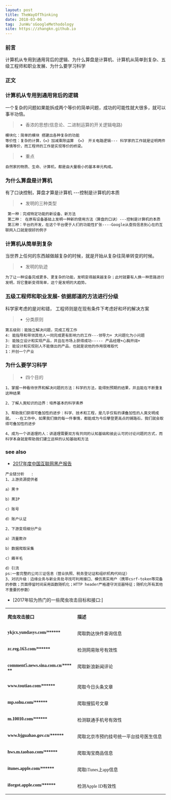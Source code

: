```yaml
---
layout: post
title: TheWayOfThinking
date: 2018-03-06
tag:  JunWu'sGoogleMethodology
site: https://zhangkn.github.io
---
```




### 前言

计算机从专用到通用背后的逻辑、为什么算盘是计算机、计算机从简单到复杂、五级工程师和职业发展、为什么要学习科学


### 正文


###  计算机从专用到通用背后的逻辑

一个复杂的问题如果能拆成两个等价的简单问题，成功的可能性就大很多，就可以事半功倍。

>* 香浓的思想(信息论、二进制运算的开关逻辑电路)
```
模块化：简单的模块 搭建出各种复杂的功能
等价性：复杂的计算，《=》加减乘除运算 《=》 开关电路逻辑--- 科学家的工作就是证明两件事情等价，而工程师的工作是实现等价的桥梁。
```
>* 重点
```
自然家的物质、生命、计算机，都是由大量极小的基本单元构成。
```


### 为什么算盘是计算机

有了口诀控制，算盘才算是计算机 ---控制是计算机的本质


>* 发明的三种类型
```
 第一种：完成特定功能的新设备、新方法
 第二种： 在原有设备基础上发明一种新的使用方法（算盘的口诀）---控制是计算机的本质
 第三种：平台的开发，在这个平台便于人们的功能性扩张----Google从查找信息到心在的互联网入口就是很好的例子
```



### 计算机从简单到复杂

当世界上任何的东西越做越复杂的时候，就是开始从复杂往简单转变的时候。

>* 发明的轨迹
```
为了让一种设备完成更多、更复杂的功能，发明变得越来越复杂；此时就要有人换一种思路进行发明，将它重新变得简单，这个是发明的大趋势。
```

### 五级工程师和职业发展- 依据郎道的方法进行分级

科学家考虑的是对和错， 工程师则是在现有条件下考虑好和坏的解决方案

>* 分类原则
```
第五级别：能独立解决问题，完成工程工作
4: 能指导和带领其他人一同完成更有影响力的工作---领导力+ 大问题化为小问题
3: 能独立设计和实现产品，并且在市场上获得成功----- 产品经理+心胸开阔+
2: 能设计和实现别人不能做出的产品，也就是说他的作用很难取代
1：开创一个产业
```

### 为什么要学习科学

>* 四个目的

```
1、掌握一种看待世界和解决问题的方法：科学的方法，能得到预期的结果，并且能在不断重复这种结果

2、了解人类知识的边界：培养基本的科学素养

3、帮助我们获得可叠加性的进步：科学、技术和工程，是几乎仅有的课叠加性的人类文明成就。 --在工作中，如果我们做的每一件事情，都能成为今后攀登更高点的铺路石，我们就会取得可叠加性的进步

4、成为一个讲道理的人：讲道理需要双方有共同的认知基础和彼此认可的讨论问题的方式，而科学本身就是帮助我们建立这样的认知基础和方法

```


### see also

- [2017年度中国互联网黑产报告](https://mp.weixin.qq.com/s/koTpjYRyHqjdcGTHo5Msyw)

```
产业链分析   :
1、上游资源提供者    

a）黑卡    

b）黑IP    

c）账号    

d）账户认证    

2、下游变现细分产业    

a）流量欺诈    

b）数据爬取采集 

c）薅羊毛    

d）引流   
ps:一套完整的公司三证信息（营业执照、税务登记证和组织机构代码证）
3、对抗升级：边缘业务与新业务处寻找可利用接口、模仿真实用户（携带csrf-token等完备的参数；页面停留时间采用函数随机化；HTTP header严格遵守浏览器特征；随机化所有其他不重要的参数）
```
- [2017年较为热门的一些爬虫攻击目标和接口:]
<table width="668"><tbody style="max-width: 100%;box-sizing: border-box !important;word-wrap: break-word !important;"><tr class="" style="max-width: 100%;height: 19px;box-sizing: border-box !important;word-wrap: break-word !important;"><td width="238" valign="top" style="padding: 0px 7px;word-break: break-all;border-bottom-width: 2px;border-color: rgb(153, 153, 153) rgb(153, 153, 153) rgb(102, 102, 102);max-width: 100%;word-wrap: break-word !important;box-sizing: border-box !important;"><p style="max-width: 100%;min-height: 1em;box-sizing: border-box !important;word-wrap: break-word !important;"><span style="max-width: 100%;font-family: 微软雅黑;box-sizing: border-box !important;word-wrap: break-word !important;"><strong style="max-width: 100%;box-sizing: border-box !important;word-wrap: break-word !important;"><span style="max-width: 100%;font-size: 14px;box-sizing: border-box !important;word-wrap: break-word !important;">爬虫攻击接口</span></strong></span></p></td><td width="310" valign="top" style="padding: 0px 7px;word-break: break-all;border-bottom-width: 2px;border-left-style: none;border-top-color: rgb(153, 153, 153);border-right-color: rgb(153, 153, 153);border-bottom-color: rgb(102, 102, 102);max-width: 100%;word-wrap: break-word !important;box-sizing: border-box !important;"><p style="max-width: 100%;min-height: 1em;box-sizing: border-box !important;word-wrap: break-word !important;"><span style="max-width: 100%;font-family: 微软雅黑;box-sizing: border-box !important;word-wrap: break-word !important;"><strong style="max-width: 100%;box-sizing: border-box !important;word-wrap: break-word !important;"><span style="max-width: 100%;font-size: 14px;box-sizing: border-box !important;word-wrap: break-word !important;">描述</span></strong></span></p></td></tr><tr style="max-width: 100%;height: 19px;box-sizing: border-box !important;word-wrap: break-word !important;"><td width="238" valign="top" style="padding: 0px 7px;word-break: break-all;border-color: rgb(153, 153, 153);max-width: 100%;word-wrap: break-word !important;box-sizing: border-box !important;"><p style="max-width: 100%;min-height: 1em;box-sizing: border-box !important;word-wrap: break-word !important;"><span style="max-width: 100%;font-family: 微软雅黑;box-sizing: border-box !important;word-wrap: break-word !important;"><strong style="max-width: 100%;box-sizing: border-box !important;word-wrap: break-word !important;"><span style="max-width: 100%;font-size: 14px;box-sizing: border-box !important;word-wrap: break-word !important;">ykjcx.yundasys.com/******</span></strong></span></p></td><td width="310" valign="top" style="padding: 0px 7px;word-break: break-all;border-left-style: none;border-top-color: rgb(153, 153, 153);border-right-color: rgb(153, 153, 153);border-bottom-color: rgb(153, 153, 153);max-width: 100%;word-wrap: break-word !important;box-sizing: border-box !important;"><p style="max-width: 100%;min-height: 1em;box-sizing: border-box !important;word-wrap: break-word !important;"><span style="max-width: 100%;font-size: 14px;font-family: 微软雅黑;box-sizing: border-box !important;word-wrap: break-word !important;">爬取韵达快件查询信息</span></p></td></tr><tr style="max-width: 100%;height: 19px;box-sizing: border-box !important;word-wrap: break-word !important;"><td width="238" valign="top" style="padding: 0px 7px;word-break: break-all;border-top-style: none;border-right-color: rgb(153, 153, 153);border-bottom-color: rgb(153, 153, 153);border-left-color: rgb(153, 153, 153);max-width: 100%;word-wrap: break-word !important;box-sizing: border-box !important;"><p style="max-width: 100%;min-height: 1em;box-sizing: border-box !important;word-wrap: break-word !important;"><span style="max-width: 100%;font-family: 微软雅黑;box-sizing: border-box !important;word-wrap: break-word !important;"><strong style="max-width: 100%;box-sizing: border-box !important;word-wrap: break-word !important;"><span style="max-width: 100%;font-size: 14px;box-sizing: border-box !important;word-wrap: break-word !important;">zc.reg.163.com/******</span></strong></span></p></td><td width="310" valign="top" style="padding: 0px 7px;word-break: break-all;border-top-style: none;border-left-style: none;border-right-color: rgb(153, 153, 153);border-bottom-color: rgb(153, 153, 153);max-width: 100%;word-wrap: break-word !important;box-sizing: border-box !important;"><p style="max-width: 100%;min-height: 1em;box-sizing: border-box !important;word-wrap: break-word !important;"><span style="max-width: 100%;font-size: 14px;font-family: 微软雅黑;box-sizing: border-box !important;word-wrap: break-word !important;">检测网易账号有效性</span></p></td></tr><tr style="max-width: 100%;height: 19px;box-sizing: border-box !important;word-wrap: break-word !important;"><td width="238" valign="top" style="padding: 0px 7px;word-break: break-all;border-top-style: none;border-right-color: rgb(153, 153, 153);border-bottom-color: rgb(153, 153, 153);border-left-color: rgb(153, 153, 153);max-width: 100%;word-wrap: break-word !important;box-sizing: border-box !important;"><p style="max-width: 100%;min-height: 1em;box-sizing: border-box !important;word-wrap: break-word !important;"><span style="max-width: 100%;font-family: 微软雅黑;box-sizing: border-box !important;word-wrap: break-word !important;"><strong style="max-width: 100%;box-sizing: border-box !important;word-wrap: break-word !important;"><span style="max-width: 100%;font-size: 14px;box-sizing: border-box !important;word-wrap: break-word !important;">comment5.news.sina.com.cn/******</span></strong></span></p></td><td width="310" valign="top" style="padding: 0px 7px;word-break: break-all;border-top-style: none;border-left-style: none;border-right-color: rgb(153, 153, 153);border-bottom-color: rgb(153, 153, 153);max-width: 100%;word-wrap: break-word !important;box-sizing: border-box !important;"><p style="max-width: 100%;min-height: 1em;box-sizing: border-box !important;word-wrap: break-word !important;"><span style="max-width: 100%;font-size: 14px;font-family: 微软雅黑;box-sizing: border-box !important;word-wrap: break-word !important;">爬取新浪新闻评论</span></p></td></tr><tr style="max-width: 100%;height: 19px;box-sizing: border-box !important;word-wrap: break-word !important;"><td width="238" valign="top" style="padding: 0px 7px;word-break: break-all;border-top-style: none;border-right-color: rgb(153, 153, 153);border-bottom-color: rgb(153, 153, 153);border-left-color: rgb(153, 153, 153);max-width: 100%;word-wrap: break-word !important;box-sizing: border-box !important;"><p style="max-width: 100%;min-height: 1em;box-sizing: border-box !important;word-wrap: break-word !important;"><span style="max-width: 100%;font-family: 微软雅黑;box-sizing: border-box !important;word-wrap: break-word !important;"><strong style="max-width: 100%;box-sizing: border-box !important;word-wrap: break-word !important;"><span style="max-width: 100%;font-size: 14px;box-sizing: border-box !important;word-wrap: break-word !important;">www.toutiao.com/******</span></strong></span></p></td><td width="310" valign="top" style="padding: 0px 7px;word-break: break-all;border-top-style: none;border-left-style: none;border-right-color: rgb(153, 153, 153);border-bottom-color: rgb(153, 153, 153);max-width: 100%;word-wrap: break-word !important;box-sizing: border-box !important;"><p style="max-width: 100%;min-height: 1em;box-sizing: border-box !important;word-wrap: break-word !important;"><span style="max-width: 100%;font-size: 14px;font-family: 微软雅黑;box-sizing: border-box !important;word-wrap: break-word !important;">爬取今日头条文章</span></p></td></tr><tr style="max-width: 100%;height: 19px;box-sizing: border-box !important;word-wrap: break-word !important;"><td width="238" valign="top" style="padding: 0px 7px;word-break: break-all;border-top-style: none;border-right-color: rgb(153, 153, 153);border-bottom-color: rgb(153, 153, 153);border-left-color: rgb(153, 153, 153);max-width: 100%;word-wrap: break-word !important;box-sizing: border-box !important;"><p style="max-width: 100%;min-height: 1em;box-sizing: border-box !important;word-wrap: break-word !important;"><span style="max-width: 100%;font-family: 微软雅黑;box-sizing: border-box !important;word-wrap: break-word !important;"><strong style="max-width: 100%;box-sizing: border-box !important;word-wrap: break-word !important;"><span style="max-width: 100%;font-size: 14px;box-sizing: border-box !important;word-wrap: break-word !important;">mp.sohu.com/******</span></strong></span></p></td><td width="310" valign="top" style="padding: 0px 7px;word-break: break-all;border-top-style: none;border-left-style: none;border-right-color: rgb(153, 153, 153);border-bottom-color: rgb(153, 153, 153);max-width: 100%;word-wrap: break-word !important;box-sizing: border-box !important;"><p style="max-width: 100%;min-height: 1em;box-sizing: border-box !important;word-wrap: break-word !important;"><span style="max-width: 100%;font-size: 14px;font-family: 微软雅黑;box-sizing: border-box !important;word-wrap: break-word !important;">爬取搜狐号文章</span></p></td></tr><tr style="max-width: 100%;height: 19px;box-sizing: border-box !important;word-wrap: break-word !important;"><td width="238" valign="top" style="padding: 0px 7px;word-break: break-all;border-top-style: none;border-right-color: rgb(153, 153, 153);border-bottom-color: rgb(153, 153, 153);border-left-color: rgb(153, 153, 153);max-width: 100%;word-wrap: break-word !important;box-sizing: border-box !important;"><p style="max-width: 100%;min-height: 1em;box-sizing: border-box !important;word-wrap: break-word !important;"><span style="max-width: 100%;font-family: 微软雅黑;box-sizing: border-box !important;word-wrap: break-word !important;"><strong style="max-width: 100%;box-sizing: border-box !important;word-wrap: break-word !important;"><span style="max-width: 100%;font-size: 14px;box-sizing: border-box !important;word-wrap: break-word !important;">m.10010.com/******</span></strong></span></p></td><td width="310" valign="top" style="padding: 0px 7px;word-break: break-all;border-top-style: none;border-left-style: none;border-right-color: rgb(153, 153, 153);border-bottom-color: rgb(153, 153, 153);max-width: 100%;word-wrap: break-word !important;box-sizing: border-box !important;"><p style="max-width: 100%;min-height: 1em;box-sizing: border-box !important;word-wrap: break-word !important;"><span style="max-width: 100%;font-size: 14px;font-family: 微软雅黑;box-sizing: border-box !important;word-wrap: break-word !important;">检测联通手机号有效性</span></p></td></tr><tr style="max-width: 100%;height: 19px;box-sizing: border-box !important;word-wrap: break-word !important;"><td width="238" valign="top" style="padding: 0px 7px;word-break: break-all;border-top-style: none;border-right-color: rgb(153, 153, 153);border-bottom-color: rgb(153, 153, 153);border-left-color: rgb(153, 153, 153);max-width: 100%;word-wrap: break-word !important;box-sizing: border-box !important;"><p style="max-width: 100%;min-height: 1em;box-sizing: border-box !important;word-wrap: break-word !important;"><span style="max-width: 100%;font-family: 微软雅黑;box-sizing: border-box !important;word-wrap: break-word !important;"><strong style="max-width: 100%;box-sizing: border-box !important;word-wrap: break-word !important;"><span style="max-width: 100%;font-size: 14px;box-sizing: border-box !important;word-wrap: break-word !important;">www.bjguahao.gov.cn/******</span></strong></span></p></td><td width="310" valign="top" style="padding: 0px 7px;word-break: break-all;border-top-style: none;border-left-style: none;border-right-color: rgb(153, 153, 153);border-bottom-color: rgb(153, 153, 153);max-width: 100%;word-wrap: break-word !important;box-sizing: border-box !important;"><p style="max-width: 100%;min-height: 1em;box-sizing: border-box !important;word-wrap: break-word !important;"><span style="max-width: 100%;font-size: 14px;font-family: 微软雅黑;box-sizing: border-box !important;word-wrap: break-word !important;">爬取北京市预约挂号统一平台挂号医生信息</span></p></td></tr><tr style="max-width: 100%;height: 19px;box-sizing: border-box !important;word-wrap: break-word !important;"><td width="238" valign="top" style="padding: 0px 7px;word-break: break-all;border-top-style: none;border-right-color: rgb(153, 153, 153);border-bottom-color: rgb(153, 153, 153);border-left-color: rgb(153, 153, 153);max-width: 100%;word-wrap: break-word !important;box-sizing: border-box !important;"><p style="max-width: 100%;min-height: 1em;box-sizing: border-box !important;word-wrap: break-word !important;"><span style="max-width: 100%;font-family: 微软雅黑;box-sizing: border-box !important;word-wrap: break-word !important;"><strong style="max-width: 100%;box-sizing: border-box !important;word-wrap: break-word !important;"><span style="max-width: 100%;font-size: 14px;box-sizing: border-box !important;word-wrap: break-word !important;">hws.m.taobao.com/******</span></strong></span></p></td><td width="310" valign="top" style="padding: 0px 7px;word-break: break-all;border-top-style: none;border-left-style: none;border-right-color: rgb(153, 153, 153);border-bottom-color: rgb(153, 153, 153);max-width: 100%;word-wrap: break-word !important;box-sizing: border-box !important;"><p style="max-width: 100%;min-height: 1em;box-sizing: border-box !important;word-wrap: break-word !important;"><span style="max-width: 100%;font-size: 14px;font-family: 微软雅黑;box-sizing: border-box !important;word-wrap: break-word !important;">爬取淘宝商品信息</span></p></td></tr><tr style="max-width: 100%;height: 19px;box-sizing: border-box !important;word-wrap: break-word !important;"><td width="238" valign="top" style="padding: 0px 7px;word-break: break-all;border-top-style: none;border-right-color: rgb(153, 153, 153);border-bottom-color: rgb(153, 153, 153);border-left-color: rgb(153, 153, 153);max-width: 100%;word-wrap: break-word !important;box-sizing: border-box !important;"><p style="max-width: 100%;min-height: 1em;box-sizing: border-box !important;word-wrap: break-word !important;"><span style="max-width: 100%;font-family: 微软雅黑;box-sizing: border-box !important;word-wrap: break-word !important;"><strong style="max-width: 100%;box-sizing: border-box !important;word-wrap: break-word !important;"><span style="max-width: 100%;font-size: 14px;box-sizing: border-box !important;word-wrap: break-word !important;">itunes.apple.com/******</span></strong></span></p></td><td width="310" valign="top" style="padding: 0px 7px;word-break: break-all;border-top-style: none;border-left-style: none;border-right-color: rgb(153, 153, 153);border-bottom-color: rgb(153, 153, 153);max-width: 100%;word-wrap: break-word !important;box-sizing: border-box !important;"><p style="max-width: 100%;min-height: 1em;box-sizing: border-box !important;word-wrap: break-word !important;"><span style="max-width: 100%;font-size: 14px;font-family: 微软雅黑;box-sizing: border-box !important;word-wrap: break-word !important;">爬取iTunes上app信息</span></p></td></tr><tr style="max-width: 100%;height: 19px;box-sizing: border-box !important;word-wrap: break-word !important;"><td width="238" valign="top" style="padding: 0px 7px;word-break: break-all;border-top-style: none;border-right-color: rgb(153, 153, 153);border-bottom-color: rgb(153, 153, 153);border-left-color: rgb(153, 153, 153);max-width: 100%;word-wrap: break-word !important;box-sizing: border-box !important;"><p style="max-width: 100%;min-height: 1em;box-sizing: border-box !important;word-wrap: break-word !important;"><span style="max-width: 100%;font-family: 微软雅黑;box-sizing: border-box !important;word-wrap: break-word !important;"><strong style="max-width: 100%;box-sizing: border-box !important;word-wrap: break-word !important;"><span style="max-width: 100%;font-size: 14px;box-sizing: border-box !important;word-wrap: break-word !important;">iforgot.apple.com/******</span></strong></span></p></td><td width="310" valign="top" style="padding: 0px 7px;word-break: break-all;border-top-style: none;border-left-style: none;border-right-color: rgb(153, 153, 153);border-bottom-color: rgb(153, 153, 153);max-width: 100%;word-wrap: break-word !important;box-sizing: border-box !important;"><p style="max-width: 100%;min-height: 1em;box-sizing: border-box !important;word-wrap: break-word !important;"><span style="max-width: 100%;font-size: 14px;font-family: 微软雅黑;box-sizing: border-box !important;word-wrap: break-word !important;">检测Apple ID有效性</span></p></td></tr></tbody></table>
